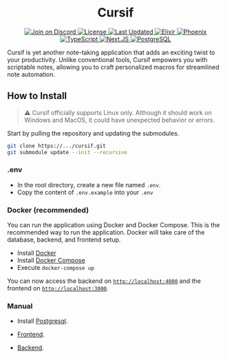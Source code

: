 <h1 align="center">Cursif</h1>

<div align="center">
  <a href="https://discord.gg/code-society-823178343943897088">
    <img src="https://discordapp.com/api/guilds/823178343943897088/widget.png?style=shield" alt="Join on Discord">
  </a>
  <a href="https://opensource.org/licenses/gpl-3.0">
    <img src="https://img.shields.io/badge/License-GPL%203.0-blue.svg" alt="License">
  </a>
  <a href="https://github.com/code-society-lab/cursif/commits/main">
    <img src="https://img.shields.io/github/last-commit/code-society-lab/cursif.svg" alt="Last Updated">
  </a>
  <a href="https://hexdocs.pm/elixir/Kernel.html">
    <img src="https://img.shields.io/badge/Elixir-1.14.3-4e2a8e" alt="Elixir">
  </a>
  <a href="https://hexdocs.pm/phoenix/overview.html">
    <img src="https://img.shields.io/badge/Phoenix-1.6.15-ff6f61" alt="Phoenix">
  </a>
  <a href="https://www.typescriptlang.org/">
    <img src="https://img.shields.io/badge/TypeScript-5.4.5-blue" alt="TypeScript">
  </a>
  <a href="https://nextjs.org/">
    <img src="https://img.shields.io/badge/Next.JS-13.5.6-black" alt="Next.JS">
  </a>
  <a href="https://www.postgresql.org/">
    <img src="https://img.shields.io/badge/PostgreSQL-15.3-008bb9" alt="PostgreSQL">
  </a>
</div>

Cursif is yet another note-taking application that adds an exciting twist to your productivity. Unlike conventional tools, Cursif empowers you with scriptable notes, allowing you to craft personalized macros for streamlined note automation.

## How to Install

> ⚠️ Cursif officially supports Linux only. Although it should work on Windows and MacOS, it could have unexpected behavior or errors.


Start by pulling the repository and updating the submodules.

```bash
git clone https://.../cursif.git
git submodule update --init --recursive
```

### .env
- In the root directory, create a new file named `.env`.
- Copy the content of `.env.example` into your `.env` 

### Docker (recommended)
You can run the application using Docker and Docker Compose. This is the recommended way to run the application.
Docker will take care of the database, backend, and frontend setup.

- Install [Docker](https://docs.docker.com/get-docker/)
- Install [Docker Compose](https://docs.docker.com/compose/install/)
- Execute `docker-compose up`

You can now access the backend on [`http://localhost:4000`](http://localhost:4000) and the frontend on [`http://localhost:3000`](http://localhost:3000).

### Manual

- Install [Postgresql](https://www.postgresql.org/download/).

- [Frontend](https://github.com/Code-Society-Lab/cursif-web#getting-started).
- [Backend](https://github.com/Code-Society-Lab/cursif-backend#getting-started).
